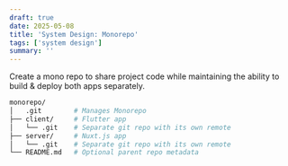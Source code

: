 ```yaml
---
draft: true
date: 2025-05-08
title: 'System Design: Monorepo'
tags: ['system design']
summary: ''
---
```


Create a mono repo to share project code while maintaining the ability to build & deploy both apps separately.

```sh
monorepo/
│   .git        # Manages Monorepo
├── client/     # Flutter app
│   └── .git    # Separate git repo with its own remote
├── server/     # Nuxt.js app
│   └── .git    # Separate git repo with its own remote
└── README.md   # Optional parent repo metadata
```

